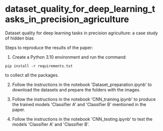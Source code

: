 # dataset_quality_for_deep_learning_tasks_in_precision_agriculture
Dataset quality for deep learning tasks in precision agriculture: a case study of hidden bias

Steps to reproduce the results of the paper:

1. Create a Python 3.10 environment and run the command:

```pip install -r requirements.txt```

to collect all the packages.

2. Follow the instructions in the notebook 'Dataset_preparation.ipynb' to download the datasets and prepare the folders with the images.

3. Follow the instructions in the notebook 'CNN_training.ipynb' to produce the trained models 'Classifier A' and 'Classifier B' mentioned in the paper.

4. Follow the instructions in the notebook 'CNN_testing.ipynb' to test the models 'Classifier A' and 'Classifier B'.



